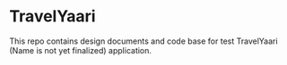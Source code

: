 # TravelYaari
This repo contains design documents and code base for test TravelYaari (Name is not yet finalized) application.
